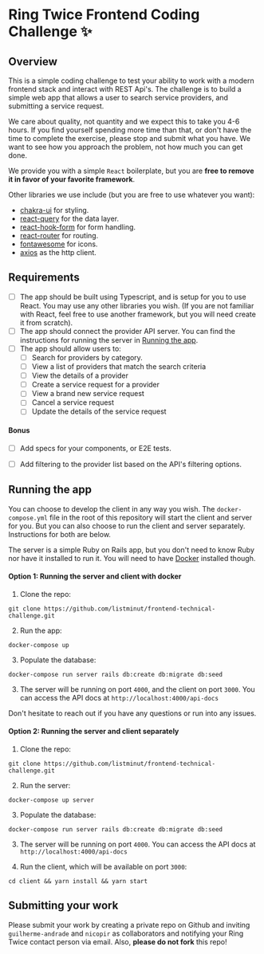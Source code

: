 # Ring Twice Frontend Coding Challenge ✨

## Overview

This is a simple coding challenge to test your ability to work with a modern frontend stack and interact with REST Api's. The challenge is to build a simple web app that allows a user to search service providers, and submitting a service request.

We care about quality, not quantity and we expect this to take you 4-6 hours. If you find yourself spending more time than that, or don't have the time to complete the exercise, please stop and submit what you have. We want to see how you approach the problem, not how much you can get done.

We provide you with a simple `React` boilerplate, but you are **free to remove it in favor of your favorite framework**.

Other libraries we use include (but you are free to use whatever you want):
- [chakra-ui](https://chakra-ui.com/) for styling.
- [react-query](https://tanstack.com/query/v4/?from=reactQueryV3&original=https://react-query-v3.tanstack.com/) for the data layer.
- [react-hook-form](https://react-hook-form.com/) for form handling.
- [react-router](https://reactrouter.com/) for routing.
- [fontawesome](https://fontawesome.com/) for icons.
- [axios](https://github.com/axios/axios) as the http client.

## Requirements

- [ ] The app should be built using Typescript, and is setup for you to use React. You may use any other libraries you wish. (If you are not familiar with React, feel free to use another framework, but you will need create it from scratch).
- [ ] The app should connect the provider API server. You can find the instructions for running the server in [Running the app](#running-the-app).
- [ ] The app should allow users to:
  - [ ] Search for providers by category.
  - [ ] View a list of providers that match the search criteria
  - [ ] View the details of a provider
  - [ ] Create a service request for a provider
  - [ ] View a brand new service request
  - [ ] Cancel a service request
  - [ ] Update the details of the service request

#### Bonus
- [ ] Add specs for your components, or E2E tests.
- [ ] Add filtering to the provider list based on the API's filtering options.


## Running the app

You can choose to develop the client in any way you wish. The `docker-compose.yml` file in the root of this repository will start the client and server for you. But you can also choose to run the client and server separately. Instructions for both are below.

The server is a simple Ruby on Rails app, but you don't need to know Ruby nor have it installed to run it. You will need to have [Docker](https://docs.docker.com/get-docker/) installed though.

#### Option 1: Running the server and client with docker

1. Clone the repo:
```
git clone https://github.com/listminut/frontend-technical-challenge.git
```


2. Run the app: 
```
docker-compose up
```

3. Populate the database:
```
docker-compose run server rails db:create db:migrate db:seed
```

3. The server will be running on port `4000`, and the client on port `3000`. You can access the API docs at `http://localhost:4000/api-docs`

Don't hesitate to reach out if you have any questions or run into any issues.

#### Option 2: Running the server and client separately

1. Clone the repo: 
```
git clone https://github.com/listminut/frontend-technical-challenge.git
```

2. Run the server: 
```
docker-compose up server
```

3. Populate the database:
```
docker-compose run server rails db:create db:migrate db:seed
```

3. The server will be running on port `4000`. You can access the API docs at `http://localhost:4000/api-docs`

4. Run the client, which will be available on port `3000`: 
```
cd client && yarn install && yarn start
```


## Submitting your work

Please submit your work by creating a private repo on Github and inviting `guilherme-andrade` and `nicopir` as collaborators and notifying your Ring Twice contact person via email.
Also, **please do not fork** this repo!
